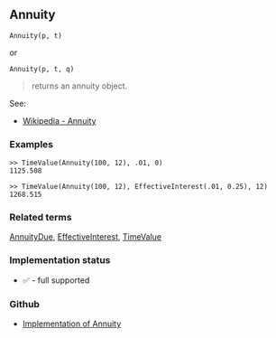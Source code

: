 ## Annuity

```
Annuity(p, t)
```

or 

```
Annuity(p, t, q)
```

> returns an annuity object.
  

See:
* [Wikipedia - Annuity](https://en.wikipedia.org/wiki/Annuity)
 
### Examples

```
>> TimeValue(Annuity(100, 12), .01, 0)
1125.508

>> TimeValue(Annuity(100, 12), EffectiveInterest(.01, 0.25), 12)
1268.515
```

### Related terms 
[AnnuityDue](AnnuityDue.md), [EffectiveInterest](EffectiveInterest.md), [TimeValue](TimeValue.md)






### Implementation status

* &#x2705; - full supported

### Github

* [Implementation of Annuity](https://github.com/axkr/symja_android_library/blob/master/symja_android_library/matheclipse-core/src/main/java/org/matheclipse/core/builtin/FinancialFunctions.java#L29) 
